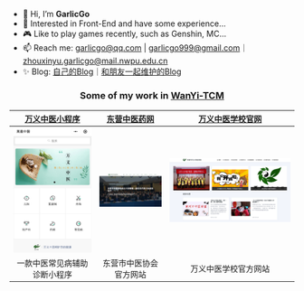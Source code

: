 - 👋 Hi, I’m **GarlicGo**
- 👀 Interested in Front-End and have some experience...
- 🎮 Like to play games recently, such as Genshin, MC...
- 📫 Reach me: garlicgo@qq.com | garlicgo999@gmail.com｜zhouxinyu.garlicgo@mail.nwpu.edu.cn
- ✨ Blog: [自己的Blog](https://garlicgo.github.io/)｜[和朋友一起维护的Blog](https://github.com/Abyss-Coder/blog)

<div align="center">
  <h3>
  
  Some of my work in [WanYi-TCM](https://github.com/WanYi-TCM/WanYi-Introduce)
  
  </h3>
</div>

| [万义中医小程序](./images/wyzy-qrcode.png) | [东营中医药网](https://www.dyzyxh.cn) | [万义中医学校官网](https://www.dyzyxh.cn/wyzyschool) |
| :----: | :----: | :----: |
| ![万义中医小程序码](./images/wyzy-home.jpg) | ![东营中医药网](./images/dyzyyw-home.png) | ![万义中医学校官网](./images/wyzyschool-home.png) |
| 一款中医常见病辅助诊断小程序 | 东营市中医协会官方网站 | 万义中医学校官方网站 |
